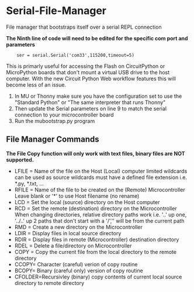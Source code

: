 # Serial-File-Manager
File manager that bootstraps itself over a serial REPL connection

**The Ninth line of code will need to be edited for the specific com port and parameters**
```
    ser = serial.Serial('com33',115200,timeout=5)
```

This is primarly useful for accessing the Flash on CircuitPython or MicroPython boards that don't mount a virtual USB drive to the host computer. With the new Circuit Python Web workflow features this will become less of an issue.


1. In MU or Thonny make sure you have the configuration set to use the "Standard Python" or "The same interpreter that runs Thonny"
2. Then update the Serial parameters on line 9 to match the serial connection to your microcontroller board
3. Run the mubootstrap.py program


## File Manager Commands ##

**The File Copy function will only work with text files, binary files are NOT supported.**

- LFILE = Name of the file on the Host (Local) computer
          limited wildcards can be used as source
          wildcards must have a defined file extension
          i.e. *.py, *.txt, ...
- RFILE = Name of the file to be created on the (Remote) Microcontroller
          Leave blank or '*' to use Host filename (no rename)
- LCD = Set the local (source) directory on the Host computer
- RCD = Set the remote (destination) directory on the Microcontroller
        When changing directories, relative directory paths work
        i.e. '..' up one, '../..' up 2
        paths that don't start with a '/','\' will be from the current path
- RMD  = Create a new directory on the Microcontroller
- LDIR = Display files in local source directory
- RDIR = Display files in remote (Microcontroller) destination directory
- RDEL = Delete a file/directory on Microcontroller
- COPY = Copy the current file from the local directory to the remote directory
- CCOPY= Character (careful) verion of copy routine
- BCOPY= Binary (careful only) version of copy routine
- CFOLDER=Recursivley (binary) copy contents of current local source directory to remote directory

